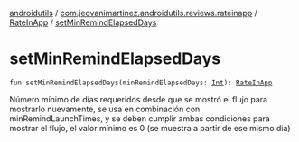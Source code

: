[androidutils](../../index.md) / [com.jeovanimartinez.androidutils.reviews.rateinapp](../index.md) / [RateInApp](index.md) / [setMinRemindElapsedDays](./set-min-remind-elapsed-days.md)

# setMinRemindElapsedDays

`fun setMinRemindElapsedDays(minRemindElapsedDays: `[`Int`](https://kotlinlang.org/api/latest/jvm/stdlib/kotlin/-int/index.html)`): `[`RateInApp`](index.md)

Número mínimo de días requeridos desde que se mostró el flujo para mostrarlo nuevamente, se usa en combinación con minRemindLaunchTimes,
y se deben cumplir ambas condiciones para mostrar el flujo, el valor mínimo es 0 (se muestra a partir de ese mismo dia)

